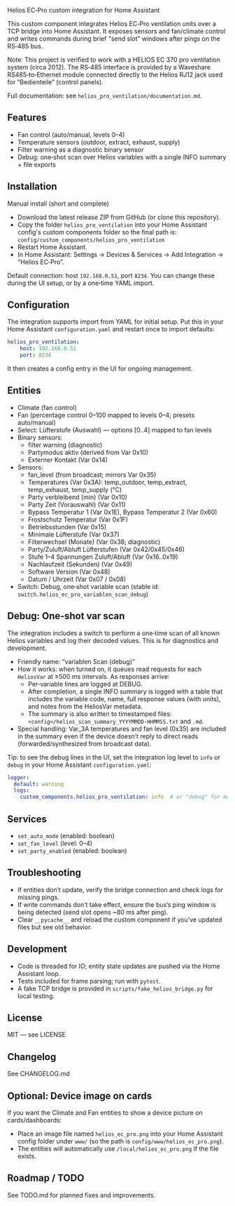 Helios EC‑Pro custom integration for Home Assistant

This custom component integrates Helios EC‑Pro ventilation units over a TCP bridge into Home Assistant. It exposes sensors and fan/climate control and writes commands during brief "send slot" windows after pings on the RS‑485 bus.

Note: This project is verified to work with a HELIOS EC 370 pro ventilation system (circa 2012). The RS‑485 interface is provided by a Waveshare RS485‑to‑Ethernet module connected directly to the Helios RJ12 jack used for “Bedienteile” (control panels).

Full documentation: see `helios_pro_ventilation/documentation.md`.

## Features
- Fan control (auto/manual, levels 0–4)
- Temperature sensors (outdoor, extract, exhaust, supply)
- Filter warning as a diagnostic binary sensor
- Debug: one‑shot scan over Helios variables with a single INFO summary + file exports

## Installation

Manual install (short and complete)

- Download the latest release ZIP from GitHub (or clone this repository).
- Copy the folder `helios_pro_ventilation` into your Home Assistant config's custom components folder so the final path is:
	`config/custom_components/helios_pro_ventilation`
- Restart Home Assistant.
- In Home Assistant: Settings → Devices & Services → Add Integration → “Helios EC‑Pro”.

Default connection: host `192.168.0.51`, port `8234`. You can change these during the UI setup, or by a one‑time YAML import.

## Configuration
The integration supports import from YAML for initial setup. Put this in your Home Assistant `configuration.yaml` and restart once to import defaults:

```yaml
helios_pro_ventilation:
	host: 192.168.0.51
	port: 8234
```

It then creates a config entry in the UI for ongoing management.

## Entities
- Climate (fan control)
- Fan (percentage control 0–100 mapped to levels 0–4; presets auto/manual)
- Select: Lüfterstufe (Auswahl) — options [0..4] mapped to fan levels
- Binary sensors:
	- filter warning (diagnostic)
	- Partymodus aktiv (derived from Var 0x10)
	- Externer Kontakt (Var 0x14)
- Sensors:
	- fan_level (from broadcast; mirrors Var 0x35)
	- Temperatures (Var 0x3A): temp_outdoor, temp_extract, temp_exhaust, temp_supply (°C)
	- Party verbleibend (min) (Var 0x10)
	- Party Zeit (Vorauswahl) (Var 0x11)
	- Bypass Temperatur 1 (Var 0x1E), Bypass Temperatur 2 (Var 0x60)
	- Frostschutz Temperatur (Var 0x1F)
	- Betriebsstunden (Var 0x15)
	- Minimale Lüfterstufe (Var 0x37)
	- Filterwechsel (Monate) (Var 0x38; diagnostic)
	- Party/Zuluft/Abluft Lüfterstufen (Var 0x42/0x45/0x46)
	- Stufe 1–4 Spannungen Zuluft/Abluft (Var 0x16..0x19)
	- Nachlaufzeit (Sekunden) (Var 0x49)
	- Software Version (Var 0x48)
	- Datum / Uhrzeit (Var 0x07 / 0x08)
- Switch: Debug, one‑shot variable scan (stable id: `switch.helios_ec_pro_variablen_scan_debug`)

## Debug: One‑shot var scan

The integration includes a switch to perform a one‑time scan of all known Helios variables and log their decoded values. This is for diagnostics and development.

- Friendly name: “variablen Scan (debug)”
- How it works: when turned on, it queues read requests for each `HeliosVar` at ≥500 ms intervals. As responses arrive:
	- Per‑variable lines are logged at DEBUG.
	- After completion, a single INFO summary is logged with a table that includes the variable code, name, full response values (with units), and notes from the HeliosVar metadata.
	- The summary is also written to timestamped files: `<config>/helios_scan_summary_YYYYMMDD-HHMMSS.txt` and `.md`.
- Special handling: Var_3A temperatures and fan level (0x35) are included in the summary even if the device doesn’t reply to direct reads (forwarded/synthesized from broadcast data).

Tip: to see the debug lines in the UI, set the integration log level to `info` or `debug` in your Home Assistant `configuration.yaml`:

```yaml
logger:
  default: warning
  logs:
    custom_components.helios_pro_ventilation: info  # or "debug" for more detail
```

## Services
- `set_auto_mode` (enabled: boolean)
- `set_fan_level` (level: 0–4)
- `set_party_enabled` (enabled: boolean)

## Troubleshooting
- If entities don’t update, verify the bridge connection and check logs for missing pings.
- If write commands don’t take effect, ensure the bus’s ping window is being detected (send slot opens ~80 ms after ping).
- Clear `__pycache__` and reload the custom component if you’ve updated files but see old behavior.

## Development
- Code is threaded for IO; entity state updates are pushed via the Home Assistant loop.
- Tests included for frame parsing; run with `pytest`.
- A fake TCP bridge is provided in `scripts/fake_helios_bridge.py` for local testing.

## License
MIT — see LICENSE

## Changelog
See CHANGELOG.md

## Optional: Device image on cards
If you want the Climate and Fan entities to show a device picture on cards/dashboards:
- Place an image file named `helios_ec_pro.png` into your Home Assistant config folder under `www/` (so the path is `config/www/helios_ec_pro.png`).
- The entities will automatically use `/local/helios_ec_pro.png` if the file exists.

## Roadmap / TODO
See TODO.md for planned fixes and improvements.
